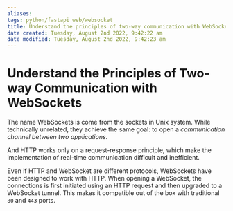 ```yaml
---
aliases: 
tags: python/fastapi web/websocket 
title: Understand the principles of two-way communication with WebSockets
date created: Tuesday, August 2nd 2022, 9:42:22 am
date modified: Tuesday, August 2nd 2022, 9:42:23 am
---
```


# Understand the Principles of Two-way Communication with WebSockets

The name WebSockets is come from the sockets in Unix system. While technically unrelated, they achieve the same goal: to open a *communication channel between two applications*.

And HTTP works only on a request-response principle, which make the implementation of real-time communication difficult and inefficient.

Even if HTTP and WebSocket are different protocols, WebSockets have been designed to work with HTTP. When opening a WebSocket, the connections is first initiated using an HTTP request and then upgraded to a WebSocket tunnel. This makes it compatible out of the box with traditional `80` and `443` ports.

